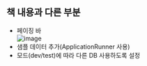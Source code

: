 ## 책 내용과 다른 부분
- 페이징 바<br>
![image](https://github.com/user-attachments/assets/b73f8959-c71a-4b46-a66e-ddbed085ffed)
- 샘플 데이터 추가(ApplicationRunner 사용)
- 모드(dev/test)에 따라 다른 DB 사용하도록 설정
